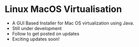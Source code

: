 # Linux MacOS Virtualisation 
- A GUI Based Installer for Mac OS virtualization using Java. 
- Still under development 
- Follow to get posted on updates 
- Exciting updates soon! 
